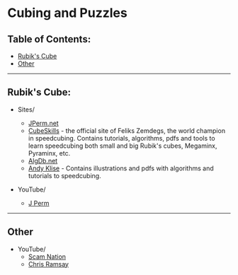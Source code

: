 # Cubing and Puzzles

## Table of Contents:
- [Rubik's Cube](#rubiks-cube)
- [Other](#other)

---

## Rubik's Cube:
- Sites/
	- [JPerm.net](https://jperm.net)
    - [CubeSkills](https://www.cubeskills.com/) - the official site of Feliks Zemdegs, the world champion in speedcubing. Contains tutorials, algorithms, pdfs and tools to learn speedcubing both small and big Rubik's cubes, Megaminx, Pyraminx, etc.
    - [AlgDb.net](http://algdb.net/)
    - [Andy Klise](http://www.kungfoomanchu.com/) - Contains illustrations and pdfs with algorithms and tutorials to speedcubing.

- YouTube/
    - [J Perm](https://www.youtube.com/channel/UCqTVfT9JQqhA6_Hi_h_h97Q)

---

## Other 
- YouTube/
    - [Scam Nation](https://www.youtube.com/channel/UCRd9JHiQvqwT8O4d0QGI9jQ)
    - [Chris Ramsay](https://www.youtube.com/channel/UCrPUg54jUy1T_wII9jgdRbg)
